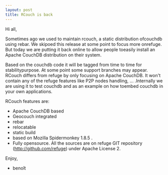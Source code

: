 ```yaml
---
layout: post
title: RCouch is back
---
```


Hi all,

Sometimes ago we used to maintain rcouch, a static distribution ofcouchdb using rebar. We skipoed this release at some point to focus more onrefuge. But today we are putting it back online to allow people toeasily install an Apache CouchDB distribution on their system.

Based on the couchdb code it will be tagged from time to time for stabilitypurpose. At some point some support branches may appear.
RCouch differs from refuge by only focusing on Apache CouchDB. It won't contain any of the refuge features like P2P nodes handling, ... .Internally we are using it to test couchdb and as an example on how toembed couchdb in your own applications.


RCouch features are:

- Apache CouchDB based
- Geocouch integrated
- rebar
- relocatable
- static build
- based on Mozilla Spidermonkey 1.8.5 .
- Fully opensource. All the sources are on refuge GIT repository  (http://github.com/refuge) under Apache License 2.

Enjoy,

- benoît